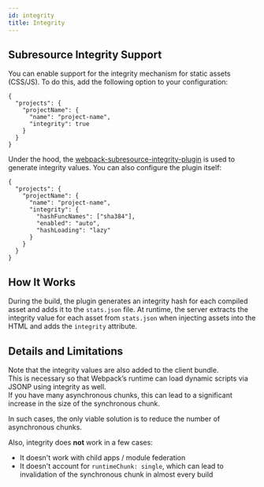 ```yaml
---
id: integrity
title: Integrity
---
```


## Subresource Integrity Support

You can enable support for the integrity mechanism for static assets (CSS/JS). To do this, add the following option to your configuration:

```
{
  "projects": {
    "projectName": {
      "name": "project-name",
      "integrity": true
    }
  }
}
```

Under the hood, the [webpack-subresource-integrity-plugin](https://github.com/waysact/webpack-subresource-integrity) is used to generate integrity values. You can also configure the plugin itself:

```
{
  "projects": {
    "projectName": {
      "name": "project-name",
      "integrity": {
        "hashFuncNames": ["sha384"],
        "enabled": "auto",
        "hashLoading": "lazy"
      }
    }
  }
}
```

## How It Works

During the build, the plugin generates an integrity hash for each compiled asset and adds it to the `stats.json` file. At runtime, the server extracts the integrity value for each asset from `stats.json` when injecting assets into the HTML and adds the `integrity` attribute.

## Details and Limitations

Note that the integrity values are also added to the client bundle.  
This is necessary so that Webpack’s runtime can load dynamic scripts via JSONP using integrity as well.  
If you have many asynchronous chunks, this can lead to a significant increase in the size of the synchronous chunk.

In such cases, the only viable solution is to reduce the number of asynchronous chunks.

Also, integrity does **not** work in a few cases:

- It doesn't work with child apps / module federation
- It doesn't account for `runtimeChunk: single`, which can lead to invalidation of the synchronous chunk in almost every build
